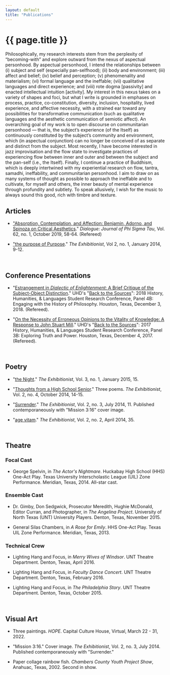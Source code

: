 ```yaml
---
layout: default
title: "Publications"
---
```


# {{ page.title }}

<div class="text">
  <p>Philosophically, my research interests stem from the perplexity of “becoming-with” and explore outward from the nexus of aspectual personhood. By aspectual personhood, I intend the relationships between (i) subject and self (especially pan-selfhood); (ii) body and environment; (iii) affect and belief; (iv) belief and perception; (v) phenomenality and materialism; (vi) formal language and the ineffable; (vii) qualitative languages and direct experience; and (viii) rote dogma [passivity] and enacted intellectual intuition [activity]. My interest in this nexus takes on a variety of shapes and foci, but what I write is grounded in emphases on process, practice, co-constitution, diversity, inclusion, hospitality, lived experience, and affective necessity, with a strained ear toward any possibilities for transformative communication (such as qualitative languages and the aesthetic communication of semiotic affect). An overarching goal of my work is to open discourse on communitarian personhood — that is, the subject’s experience (of the Itself) as continuously constituted by the subject’s community and environment, which (in aspectual conjunction) can no longer be conceived of as separate and distinct from the subject. Most recently, I have become interested in jazz improvisation and the flow state to investigate practices of experiencing flow between inner and outer and between the subject and the pan-self (i.e., the Itself). Finally, I continue a practice of Buddhism, which is deeply intertwined with my experiential research on flow, tantra, samadhi, ineffability, and communitarian personhood. I aim to draw on as many systems of thought as possible to approach the ineffable and to cultivate, for myself and others, the inner beauty of mental experience through profundity and subtlety. To speak allusively, I wish for the music to always sound this good, rich with timbre and texture.</p>
</div>

## Articles

* ["Absorption, Contemplation, and Affection: Benjamin, Adorno, and Spinoza on Critical Aesthetics](/assets/pdfs/2019-10-benjamin-adorno-spinoza.pdf)." *Dialogue: Journal of Phi Sigma Tau*, Vol. 62, no. 1, October 2019, 58-64. (Refereed)

* ["the purpose of Purpose](https://thexzbt.files.wordpress.com/2013/02/2014-1.pdf)." *The Exhibitionist*, Vol 2, no. 1, January 2014, 9-12.

<br>


## Conference Presentations

* "[Estrangement in *Dialectic of Enlightenment*: A Brief Critique of the Subject-Object Distinction](/assets/pdfs/2018-12-03-estrangement.pdf)." UHD's "[Back to the Sources](https://www.uhd.edu/academics/humanities/about/departments/hhl/Documents/2018-HHL-Student-Resaerch-Conference-PROGRAM.pdf)": 2018 History, Humanities, & Languages Student Research Conference, Panel 4B: Engaging with the History of Philosophy. Houston, Texas, December 3, 2018. (Refereed).

* "[On the Necessity of Erroneous Opinions to the Vitality of Knowledge: A Response to John Stuart Mill](/assets/pdfs/2017-12-04-erroneous-opinions.pdf)." UHD's "[Back to the Sources](/assets/pdfs/2017-12-04-conference-program.pdf)": 2017 History, Humanities, & Languages Student Research Conference, Panel 3B: Exploring Truth and Power. Houston, Texas, December 4, 2017. (Refereed).

<br>


## Poetry

* "[the Night](https://thexzbt.files.wordpress.com/2013/02/2015-1.pdf)." *The Exhibitionist*, Vol. 3, no. 1, January 2015, 15.

* "[Thoughts from a High School Senior](https://thexzbt.files.wordpress.com/2014/10/2014-4.pdf)." Three poems. *The Exhibitionist*, Vol. 2, no. 4, October 2014, 14-15.

* "[Surrender](https://thexzbt.files.wordpress.com/2013/02/2014-3.pdf)." *The Exhibitionist*, Vol. 2, no. 3, July 2014, 11. Published contemporaneously with "Mission 3:16" cover image.

* "[age vitam](https://thexzbt.files.wordpress.com/2013/02/2014-2.pdf)." *The Exhibitionist*, Vol. 2, no. 2, April 2014, 35.

<br>


## Theatre

### Focal Cast

* George Spelvin, in *The Actor's Nightmare*. Huckabay High School (HHS) One-Act Play. Texas University Interscholastic League (UIL) Zone Performance. Meridian, Texas, 2014. All-star cast.

### Ensemble Cast

* Dr. Gimby, Don Sedgwick, Prosecutor Meredith, Hughie McDonald, Editor Curran, and Photographer, in *The Angelina Project*. University of North Texas (UNT) University Players. Denton, Texas, November 2015.

* General Silas Chambers, in *A Rose for Emily*. HHS One-Act Play. Texas UIL Zone Performance. Meridian, Texas, 2013.

### Technical Crew

* Lighting Hang and Focus, in *Merry Wives of Windsor*. UNT Theatre Department. Denton, Texas, April 2016.

* Lighting Hang and Focus, in *Faculty Dance Concert*. UNT Theatre Department. Denton, Texas, February 2016.

* Lighting Hang and Focus, in *The Philadelphia Story*. UNT Theatre Department. Denton, Texas, October 2015.

<br>


## Visual Art

* Three paintings. *HOPE*. Capital Culture House, Virtual, March 22 - 31, 2022.

* "Mission 3:16." Cover image. *The Exhibitionist*, Vol. 2, no. 3, July 2014. Published contemporaneously with "Surrender."

* Paper collage rainbow fish. *Chambers County Youth Project Show*, Anahuac, Texas, 2002. Second in show.
